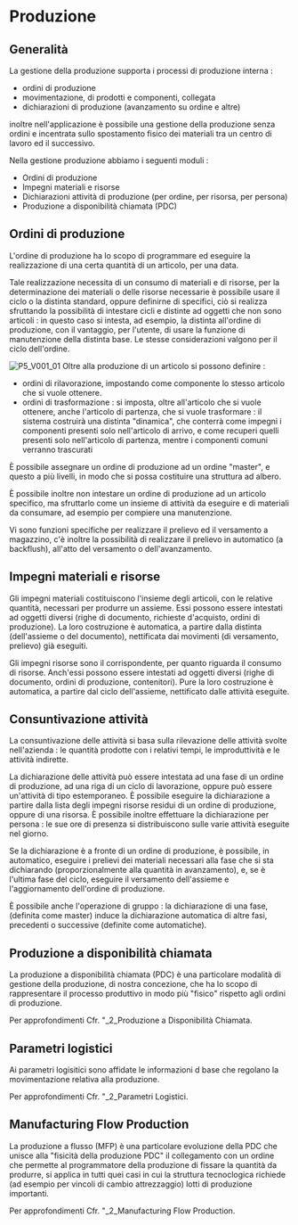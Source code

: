 # Produzione
## Generalità
La gestione della produzione supporta i processi di produzione interna : 

- ordini di produzione
- movimentazione, di prodotti e componenti, collegata
- dichiarazioni di produzione (avanzamento su ordine e altre)

inoltre nell'applicazione è possibile una gestione della produzione senza ordini e incentrata sullo spostamento fisico dei materiali tra un centro di lavoro ed il successivo.

Nella gestione produzione abbiamo i seguenti moduli : 

- Ordini di produzione
- Impegni materiali e risorse
- Dichiarazioni attività di produzione (per ordine, per risorsa, per persona)
- Produzione a disponibilità chiamata (PDC)

## Ordini di produzione
L'ordine di produzione ha lo scopo di programmare ed eseguire la realizzazione di una certa quantità di un  articolo, per una data.

Tale realizzazione necessita di un consumo di materiali e di risorse, per la determinazione dei materiali o delle risorse necessarie è possibile usare il ciclo o la distinta standard,
oppure definirne di specifici, ciò si realizza sfruttando la possibilità di intestare cicli e distinte ad oggetti che non sono articoli :  in questo caso si intesta, ad esempio,
la distinta all'ordine di produzione, con il vantaggio, per l'utente, di usare la funzione di manutenzione della distinta base.
Le stesse considerazioni valgono per il ciclo dell'ordine.

![P5_V001_01](https://doc.smeup.com/immagini/MBDOC_VIS-P5_001/P5_V001_01.png)
Oltre alla produzione di un articolo si possono definire : 

- ordini di rilavorazione, impostando come componente lo stesso articolo che si vuole ottenere.
- ordini di trasformazione :  si imposta, oltre all'articolo che si vuole ottenere, anche l'articolo di partenza, che si vuole trasformare :  il sistema costruirà una distinta "dinamica", che conterrà come impegni i componenti presenti solo nell'articolo di arrivo, e come recuperi quelli presenti solo nell'articolo di partenza, mentre i componenti comuni verranno trascurati


È possibile assegnare un ordine di produzione ad un ordine "master", e questo a più livelli, in modo che si possa costituire una struttura ad albero.

È possibile inoltre non intestare un ordine di produzione ad un articolo specifico, ma sfruttarlo come un insieme di attività da eseguire e di materiali da consumare, ad esempio per compiere una manutenzione.

Vi sono funzioni specifiche per realizzare il prelievo ed il versamento a magazzino, c'è inoltre la possibilità di realizzare il prelievo in automatico (a backflush), all'atto del versamento o dell'avanzamento.

## Impegni materiali e risorse
Gli impegni materiali costituiscono l'insieme degli articoli, con le relative quantità, necessari per produrre un assieme. Essi possono essere intestati ad oggetti diversi (righe di documento, richieste d'acquisto, ordini di produzione).
La loro costruzione è automatica, a partire dalla distinta (dell'assieme o del documento), nettificata dai movimenti (di versamento, prelievo) già eseguiti.

Gli impegni risorse sono il corrispondente, per quanto riguarda il consumo di risorse. Anch'essi possono essere intestati ad oggetti diversi (righe di documento, ordini di produzione, contenitori).
Pure la loro costruzione è automatica, a partire dal ciclo dell'assieme, nettificato dalle attività eseguite.

## Consuntivazione attività
La consuntivazione delle attività si basa sulla rilevazione delle attività svolte nell'azienda :  le quantità prodotte con i relativi tempi, le improduttività e le attività indirette.

La dichiarazione delle attività può essere intestata ad una fase di un ordine di produzione, ad una riga di un ciclo di lavorazione, oppure può essere un'attività di tipo estemporaneo.
È possibile eseguire la dichiarazione a partire dalla lista degli impegni risorse residui di un ordine di produzione, oppure di una risorsa.
È possibile inoltre effettuare la dichiarazione per persona :  le sue ore di presenza si distribuiscono sulle varie attività eseguite nel giorno.

Se la dichiarazione è a fronte di un ordine di produzione, è possibile, in automatico, eseguire i prelievi dei materiali necessari alla fase che si sta dichiarando (proporzionalmente alla quantità in avanzamento), e, se è l'ultima fase del ciclo, eseguire il versamento dell'assieme e l'aggiornamento dell'ordine di produzione.

È possibile anche l'operazione di gruppo :  la dichiarazione di una fase, (definita come master) induce la dichiarazione automatica di altre fasi, precedenti o successive (definite come automatiche).

## Produzione a disponibilità chiamata
La produzione a disponibilità chiamata (PDC) è una particolare modalità di gestione della produzione, di nostra concezione, che ha lo scopo di rappresentare il processo produttivo in modo più "fisico" rispetto agli ordini di produzione.

Per approfondimenti Cfr. "_2_Produzione a Disponibilità Chiamata.

## Parametri logistici
Ai parametri logisitici sono affidate le informazioni d base che regolano la movimentazione relativa alla produzione.

Per approfondimenti Cfr. "_2_Parametri Logistici.

## Manufacturing Flow Production
La produzione a flusso (MFP) è una particolare evoluzione della PDC che unisce alla "fisicità della produzione PDC" il collegamento con un ordine che permette al programmatore della produzione di fissare la quantità da produrre, si applica in tutti quei casi in cui la struttura tecnoclogica richiede (ad esempio per vincoli di cambio attrezzaggio) lotti di produzione importanti.

Per approfondimenti Cfr. "_2_Manufacturing Flow Production.
